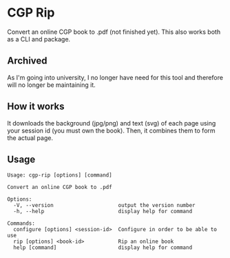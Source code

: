 # CGP Rip
Convert an online CGP book to .pdf (not finished yet). This also works both as a CLI and package.

## Archived

As I'm going into university, I no longer have need for this tool and therefore will no longer be maintaining it.

## How it works
It downloads the background (jpg/png) and text (svg) of each page using your session id (you must own the book). Then, it combines them to form the actual page.

## Usage
```
Usage: cgp-rip [options] [command]

Convert an online CGP book to .pdf

Options:
  -V, --version                     output the version number
  -h, --help                        display help for command

Commands:
  configure [options] <session-id>  Configure in order to be able to use
  rip [options] <book-id>           Rip an online book
  help [command]                    display help for command
```